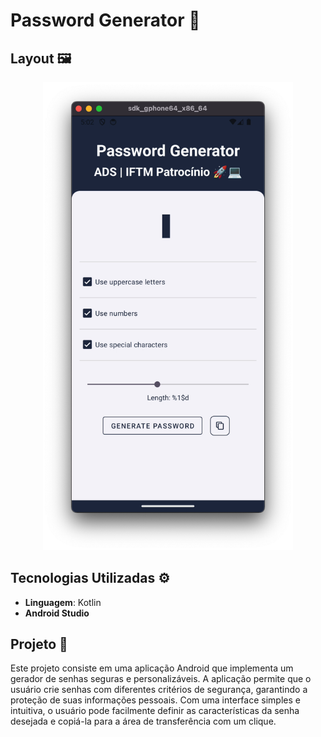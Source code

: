 # Password Generator 🎉

## Layout 🖼️

<div align="center">
  <img src="./images/passwd.png" alt="App Screenshot" width="400"/>
</div>

## Tecnologias Utilizadas ⚙️

- **Linguagem**: Kotlin
- **Android Studio**

## Projeto 📱

Este projeto consiste em uma aplicação Android que implementa um gerador de senhas seguras e personalizáveis. A aplicação permite que o usuário crie senhas com diferentes critérios de segurança, garantindo a proteção de suas informações pessoais. Com uma interface simples e intuitiva, o usuário pode facilmente definir as características da senha desejada e copiá-la para a área de transferência com um clique.
